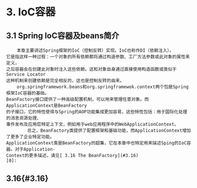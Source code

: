 # 3. IoC容器
## 3.1 	Spring IoC容器及beans简介
        本章主要讲述Spring框架的IoC（控制反转）实现。IoC也称作DI（依赖注入）。
    它是指这样一种过程：一个对象的所有依赖都将通过构造参数、工厂方法参数或此对象的属性来定义，
    之后容器会在创建此对象时注入这些依赖。这和对象自身通过直接使用构造函数或类似于Service Locator
    这种机制来创建依赖是完全相反的，这也是控制反转的由来。
        org.springframework.beans和org.springframewok.context两个包是Spring框架IoC容器的基础。
    BeanFactory接口提供了一种高级配置机制，可以用来管理任意对象。而ApplicationContext是BeanFactory
    的子接口，它的特性使得与Spring的AOP功能集成更加容易，这些特性包括：用于国际化处理的消息资源处理、
    事件发布及应用层特定上下文，例如用于web应用程序中的WebApplicationContext。
    		总之，BeanFactory类提供了配置框架和基础功能，而ApplicationContext增加了更多了企业特定功能。
    ApplicationContext类是BeanFactory的超集，它在本章中也特定用来描述Sping的IoC容器。对于Application-
    Context的更多描述，请见[ 3.16 The BeanFactory](#3.16)
    [0]:
## 3.16{#3.16}
    		
